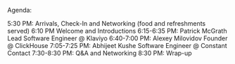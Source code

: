 Agenda:

5:30 PM: Arrivals, Check-In and Networking (food and refreshments served)
6:10 PM Welcome and Introductions
6:15-6:35 PM: Patrick McGrath Lead Software Engineer @ Klaviyo
6:40-7:00 PM: Alexey Milovidov Founder @ ClickHouse
7:05-7:25 PM: Abhijeet Kushe Software Engineer @ Constant Contact
7:30-8:30 PM: Q&A and Networking
8:30 PM: Wrap-up
